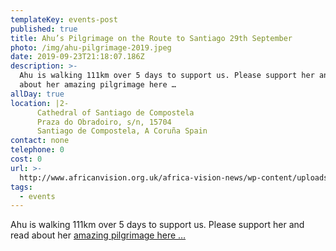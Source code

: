 ```yaml
---
templateKey: events-post
published: true
title: Ahu’s Pilgrimage on the Route to Santiago 29th September
photo: /img/ahu-pilgrimage-2019.jpeg
date: 2019-09-23T21:18:07.186Z
description: >-
  Ahu is walking 111km over 5 days to support us. Please support her and read
  about her amazing pilgrimage here …
allDay: true
location: |2-
      Cathedral of Santiago de Compostela 
      Praza do Obradoiro, s/n, 15704
      Santiago de Compostela, A Coruña Spain 
contact: none
telephone: 0
cost: 0
url: >-
  http://www.africanvision.org.uk/africa-vision-news/wp-content/uploads/2019/08/Ahu-pilgrimage-2019.pdf
tags:
  - events
---
```

Ahu is walking 111km over 5 days to support us. Please support her and read about her [amazing pilgrimage here …](http://www.africanvision.org.uk/africa-vision-news/wp-content/uploads/2019/08/Ahu-pilgrimage-2019.pdf)
